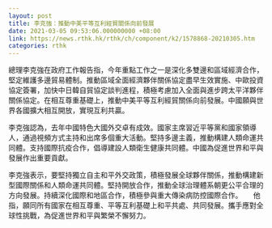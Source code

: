 ```yaml
---
layout: post
title: 李克強：推動中美平等互利經貿關係向前發展
date: 2021-03-05 09:53:06.000000000 +08:00
link: https://news.rthk.hk/rthk/ch/component/k2/1578868-20210305.htm
categories: rthk
---
```


總理李克強在政府工作報告指，今年重點工作之一是深化多雙邊和區域經濟合作，堅定維護多邊貿易體制。推動區域全面經濟夥伴關係協定盡早生效實施、中歐投資協定簽署，加快中日韓自貿協定談判進程，積極考慮加入全面與進步跨太平洋夥伴關係協定。在相互尊重基礎上，推動中美平等互利經貿關係向前發展。中國願與世界各國擴大相互開放，實現互利共贏。

李克強認為，去年中國特色大國外交卓有成效。國家主席習近平等黨和國家領導人，通過視頻方式主持和出席多個重大活動。堅持多邊主義，推動構建人類命運共同體。支持國際抗疫合作，倡導建設人類衛生健康共同體。中國為促進世界和平與發展作出重要貢獻。

李克強表示，要堅持獨立自主和平外交政策，積極發展全球夥伴關係，推動構建新型國際關係和人類命運共同體。堅持開放合作，推動全球治理體系朝更公平合理的方向發展。持續深化國際和地區合作，積極參與重大傳染病防控國際合作。
　
他指，願同所有國家在相互尊重、平等互利基礎上和平共處、共同發展。攜手應對全球性挑戰，為促進世界和平與繁榮不懈努力。
